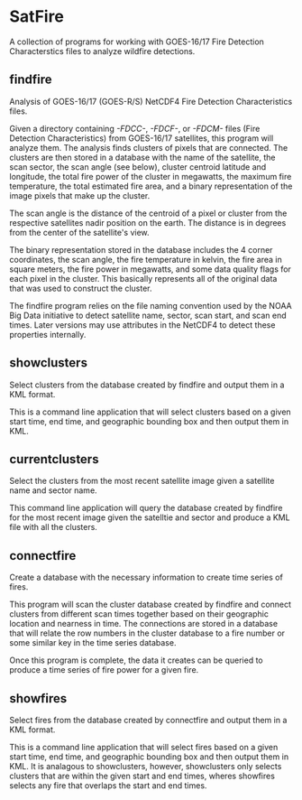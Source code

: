 # SatFire
A collection of programs for working with GOES-16/17 Fire Detection Characterstics files to analyze
wildfire detections.

## findfire
Analysis of GOES-16/17 (GOES-R/S) NetCDF4 Fire Detection Characteristics files.

Given a directory containing *-FDCC-*, *-FDCF-*, or *-FDCM-* files (Fire Detection Characteristics)
from GOES-16/17 satellites, this program will analyze them. The analysis finds clusters of pixels
that are connected. The clusters are then stored in a database with the name of the satellite, the
scan sector, the scan angle (see below), cluster centroid latitude and longitude, the total fire 
power of the cluster in megawatts, the maximum fire temperature, the total estimated fire area, and
a binary representation of the image pixels that make up the cluster. 

The scan angle is the distance of the centroid of a pixel or cluster from the respective satellites
nadir position on the earth. The distance is in degrees from the center of the satellite's view.

The binary representation stored in the database includes the 4 corner coordinates, the scan angle,
the fire temperature in kelvin, the fire area in square meters, the fire power in megawatts, and 
some data quality flags for each pixel in the cluster. This basically represents all of the original
data that was used to construct the cluster.

The findfire program relies on the file naming convention used by the NOAA Big Data initiative to
detect satellite name, sector, scan start, and scan end times. Later versions may use attributes in
the NetCDF4 to detect these properties internally.

## showclusters
Select clusters from the database created by findfire and output them in a KML format.

This is a command line application that will select clusters based on a given start time, end time,
and geographic bounding box and then output them in KML. 

## currentclusters
Select the clusters from the most recent satellite image given a satellite name and sector name.

This command line application will query the database created by findfire for the most recent image
given the satelltie and sector and produce a KML file with all the clusters.

## connectfire
Create a database with the necessary information to create time series of fires.

This program will scan the cluster database created by findfire and connect clusters from different
scan times together based on their geographic location and nearness in time. The connections are 
stored in a database that will relate the row numbers in the cluster database to a fire number or 
some similar key in the time series database.

Once this program is complete, the data it creates can be queried to produce a time series of fire
power for a given fire.

## showfires

Select fires from the database created by connectfire and output them in a KML format. 

This is a command line application that will select fires based on a given start time, end time,
and geographic bounding box and then output them in KML. It is analagous to showclusters, however, 
showclusters only selects clusters that are within the given start and end times, wheres showfires 
selects any fire that overlaps the start and end times.

